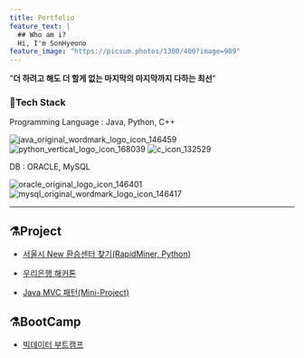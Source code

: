 ```yaml
---
title: Portfolio
feature_text: |
  ## Who am i?
  Hi, I'm SonHyeono
feature_image: "https://picsum.photos/1300/400?image=989"
---
```


"**더 하려고 해도 더 할게 없는 마지막의 마지막까지 다하는 최선**"

### 🚀Tech Stack

Programming Language : Java, Python, C++

![java_original_wordmark_logo_icon_146459](https://user-images.githubusercontent.com/26592315/151185266-24387fdc-07c0-4a08-89e1-f9d28b4be426.png)
![python_vertical_logo_icon_168039](https://user-images.githubusercontent.com/26592315/151185260-b3349640-568a-40c6-a3f0-ebfecc941575.png)
![c_icon_132529](https://user-images.githubusercontent.com/26592315/151185261-2fb82558-9958-4c16-b087-0e4cc8f6a827.png)

DB : ORACLE, MySQL

![oracle_original_logo_icon_146401](https://user-images.githubusercontent.com/26592315/151185256-1b858139-efae-4077-b403-567d3dc12cd6.png)
![mysql_original_wordmark_logo_icon_146417](https://user-images.githubusercontent.com/26592315/151185200-d0301d22-54a9-439c-97ef-a020a3235b5e.png)

---

## ⚗️Project

- [서울시 New 환승센터 찾기(RapidMiner, Python)](https://github.com/SonHyeono/Analyze-public-transportation-data)

- [우리은행 해커톤](https://github.com/SonHyeono/Woori-hackathon)

- [Java MVC 패턴(Mini-Project)](https://github.com/SonHyeono/Mini-Project-MVC)

## ⚗️BootCamp

- [빅데이터 부트캠프](<https://sonhyeono.github.io/bootcamp/2022/01/15/PlayData(1)/>)
